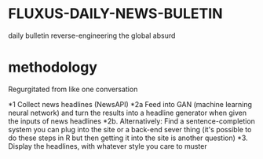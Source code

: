 # FLUXUS-DAILY-NEWS-BULETIN
daily bulletin reverse-engineering the global absurd





# methodology

Regurgitated from like one conversation

*1 Collect news headlines (NewsAPI)
*2a Feed into GAN (machine learning neural network) and turn the results into a headline generator when given the inputs of news headlines
*2b. Alternatively: Find a sentence-completion system you can plug into the site or a back-end sever thing (it's possible to do these steps in R but then getting it into the site is another question) 
*3. Display the headlines, with whatever style you care to muster
